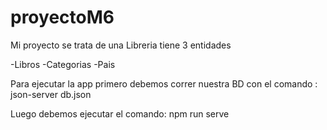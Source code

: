 # proyectoM6
Mi proyecto se trata de una Libreria tiene 3 entidades

-Libros
-Categorias
-Pais

Para ejecutar la app  primero debemos correr nuestra BD con el comando : json-server db.json

Luego debemos ejecutar el comando: npm run serve

